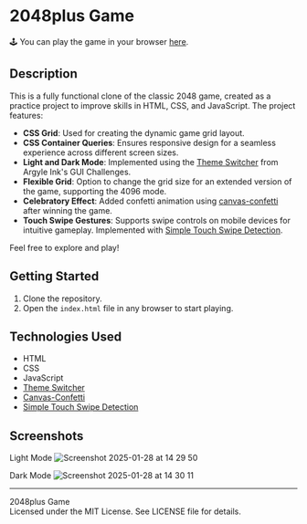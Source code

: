 # 2048plus Game

🕹️ You can play the game in your browser [here](https://ericelric.github.io/2048plus/).

## Description

This is a fully functional clone of the classic 2048 game, created as a practice project to improve skills in HTML, CSS, and JavaScript. The project features:

- **CSS Grid**: Used for creating the dynamic game grid layout.
- **CSS Container Queries**: Ensures responsive design for a seamless experience across different screen sizes.
- **Light and Dark Mode**: Implemented using the [Theme Switcher](https://github.com/argyleink/gui-challenges/tree/main/theme-switch) from Argyle Ink's GUI Challenges.
- **Flexible Grid**: Option to change the grid size for an extended version of the game, supporting the 4096 mode.
- **Celebratory Effect**: Added confetti animation using [canvas-confetti](https://github.com/catdad/canvas-confetti) after winning the game.
- **Touch Swipe Gestures**: Supports swipe controls on mobile devices for intuitive gameplay. Implemented with [Simple Touch Swipe Detection](https://www.kirupa.com/html5/detecting_touch_swipe_gestures.htm).

Feel free to explore and play!

## Getting Started

1. Clone the repository.
2. Open the `index.html` file in any browser to start playing.

## Technologies Used

- HTML
- CSS
- JavaScript
- [Theme Switcher](https://github.com/argyleink/gui-challenges/tree/main/theme-switch)
- [Canvas-Confetti](https://github.com/catdad/canvas-confetti)
- [Simple Touch Swipe Detection](https://www.kirupa.com/html5/detecting_touch_swipe_gestures.htm)

## Screenshots

Light Mode
![Screenshot 2025-01-28 at 14 29 50](https://github.com/user-attachments/assets/881f2b94-9ac6-413e-9e25-86572ec76618)

Dark Mode
![Screenshot 2025-01-28 at 14 30 11](https://github.com/user-attachments/assets/ceceb607-2644-482a-aa2c-c23b876d2489)

---
2048plus Game  
Licensed under the MIT License. See LICENSE file for details.
